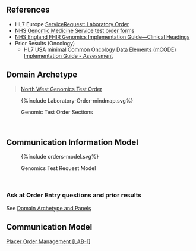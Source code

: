 ## References

- HL7 Europe [ServiceRequest: Laboratory Order](https://build.fhir.org/ig/hl7-eu/laboratory/StructureDefinition-ServiceRequest-eu-lab.html)
- [NHS Genomic Medicine Service test order forms](https://www.england.nhs.uk/publication/nhs-genomic-medicine-service-test-order-forms/)
- [NHS England FHIR Genomics Implementation Guide—Clinical Headings](https://simplifier.net/guide/fhir-genomics-implementation-guide/home/design/clinicalheadings)
- Prior Results (Oncology)
  - HL7 USA [minimal Common Oncology Data Elements (mCODE) Implementation Guide - Assessment](https://build.fhir.org/ig/HL7/fhir-mCODE-ig/group-assessment.html)

## Domain Archetype

> [North West Genomics Test Order](Questionnaire-GenomicTestOrder.html)

<figure>
{%include Laboratory-Order-mindmap.svg%}
<p id="fX.X.X.X-X" class="figureTitle">Genomic Test Order Sections</p>
</figure>
<br clear="all"> 

## Communication Information Model

<figure>
{%include orders-model.svg%}
<p id="fX.X.X.X-X" class="figureTitle">Genomics Test Request Model</p>
</figure>
<br clear="all">

### Ask at Order Entry questions and prior results

See [Domain Archetype and Panels](DDD-Overview.html#domain-archetype-and-panels)

## Communication Model  

[Placer Order Management [LAB-1]](LAB-1.html)
